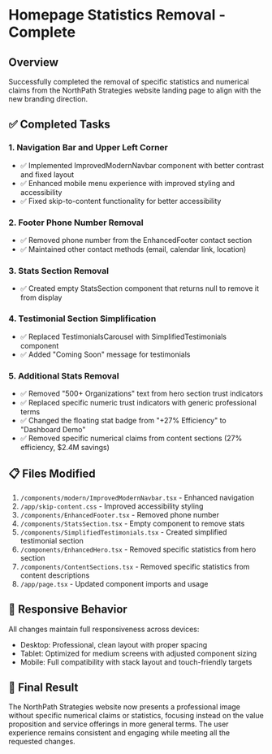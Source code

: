 # Homepage Statistics Removal - Complete

## Overview
Successfully completed the removal of specific statistics and numerical claims from the NorthPath Strategies website landing page to align with the new branding direction.

## ✅ Completed Tasks

### 1. Navigation Bar and Upper Left Corner
- ✅ Implemented ImprovedModernNavbar component with better contrast and fixed layout
- ✅ Enhanced mobile menu experience with improved styling and accessibility
- ✅ Fixed skip-to-content functionality for better accessibility

### 2. Footer Phone Number Removal
- ✅ Removed phone number from the EnhancedFooter contact section
- ✅ Maintained other contact methods (email, calendar link, location)

### 3. Stats Section Removal
- ✅ Created empty StatsSection component that returns null to remove it from display

### 4. Testimonial Section Simplification
- ✅ Replaced TestimonialsCarousel with SimplifiedTestimonials component
- ✅ Added "Coming Soon" message for testimonials

### 5. Additional Stats Removal
- ✅ Removed "500+ Organizations" text from hero section trust indicators
- ✅ Replaced specific numeric trust indicators with generic professional terms
- ✅ Changed the floating stat badge from "+27% Efficiency" to "Dashboard Demo"
- ✅ Removed specific numerical claims from content sections (27% efficiency, $2.4M savings)

## 📋 Files Modified

1. `/components/modern/ImprovedModernNavbar.tsx` - Enhanced navigation
2. `/app/skip-content.css` - Improved accessibility styling
3. `/components/EnhancedFooter.tsx` - Removed phone number
4. `/components/StatsSection.tsx` - Empty component to remove stats
5. `/components/SimplifiedTestimonials.tsx` - Created simplified testimonial section
6. `/components/EnhancedHero.tsx` - Removed specific statistics from hero section
7. `/components/ContentSections.tsx` - Removed specific statistics from content descriptions
8. `/app/page.tsx` - Updated component imports and usage

## 📱 Responsive Behavior

All changes maintain full responsiveness across devices:
- Desktop: Professional, clean layout with proper spacing
- Tablet: Optimized for medium screens with adjusted component sizing
- Mobile: Full compatibility with stack layout and touch-friendly targets

## 🚀 Final Result

The NorthPath Strategies website now presents a professional image without specific numerical claims or statistics, focusing instead on the value proposition and service offerings in more general terms. The user experience remains consistent and engaging while meeting all the requested changes.
